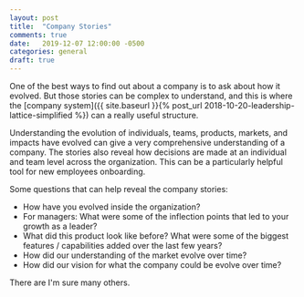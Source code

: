 ```yaml
---
layout: post
title:  "Company Stories"
comments: true
date:   2019-12-07 12:00:00 -0500
categories: general
draft: true
---
```


One of the best ways to find out about a company is to ask about how it evolved. But those stories can be complex to understand, and this is where the [company system]({{ site.baseurl }}{% post_url 2018-10-20-leadership-lattice-simplified %}) can a really useful structure.  

Understanding the evolution of individuals, teams, products, markets, and impacts have evolved can give a very comprehensive understanding of a company. The stories also reveal how decisions are made at an individual and team level across the organization. This can be a particularly helpful tool for new employees onboarding. 

Some questions that can help reveal the company stories:

* How have you evolved inside the organization?
* For managers: What were some of the inflection points that led to your growth as a leader? 
* What did this product look like before? What were some of the biggest features / capabilities added over the last few years?
* How did our understanding of the market evolve over time?
* How did our vision for what the company could be evolve over time?

There are I'm sure many others. 